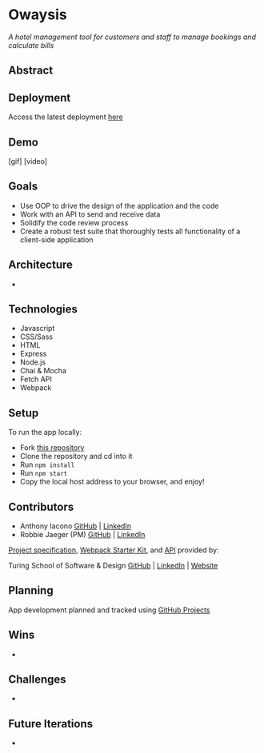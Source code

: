 # Owaysis
*A hotel management tool for customers and staff to manage bookings and calculate bills*

## Abstract


## Deployment
Access the latest deployment [here](https://anthony-iacono.github.io/owaysis/)

## Demo
[gif]
[video]

## Goals
- Use OOP to drive the design of the application and the code
- Work with an API to send and receive data
- Solidify the code review process
- Create a robust test suite that thoroughly tests all functionality of a client-side application

## Architecture
  -

## Technologies
  - Javascript
  - CSS/Sass
  - HTML
  - Express
  - Node.js
  - Chai & Mocha
  - Fetch API
  - Webpack

## Setup
To run the app locally:
  - Fork [this repository](https://github.com/anthony-iacono/owaysis)
  - Clone the repository and cd into it
  - Run `npm install`
  - Run `npm start`
  - Copy the local host address to your browser, and enjoy!

## Contributors
  - Anthony Iacono [GitHub](https://github.com/anthony-iacono) | [LinkedIn](https://www.linkedin.com/in/anthony-iacono/)
  - Robbie Jaeger (PM) [GitHub](https://github.com/robbiejaeger) | [LinkedIn](https://www.linkedin.com/in/robertjaeger0/)

[Project specification](https://frontend.turing.edu/projects/overlook.html), [Webpack Starter Kit](https://github.com/turingschool-examples/webpack-starter-kit), and [API](https://github.com/turingschool-examples/overlook-api) provided by:

Turing School of Software & Design
[GitHub](https://github.com/turingschool) | [LinkedIn](https://www.linkedin.com/school/turingschool/) | [Website](https://turing.edu/)

## Planning
App development planned and tracked using [GitHub Projects](https://github.com/users/anthony-iacono/projects/2)

## Wins
  -

## Challenges
  -

## Future Iterations
  -
